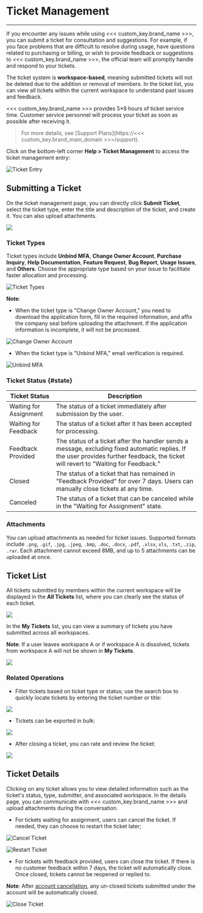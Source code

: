 # Ticket Management
---

If you encounter any issues while using <<< custom_key.brand_name >>>, you can submit a ticket for consultation and suggestions. For example, if you face problems that are difficult to resolve during usage, have questions related to purchasing or billing, or wish to provide feedback or suggestions to <<< custom_key.brand_name >>>, the official team will promptly handle and respond to your tickets.

The ticket system is **workspace-based**, meaning submitted tickets will not be deleted due to the addition or removal of members. In the ticket list, you can view all tickets within the current workspace to understand past issues and feedback.

<<< custom_key.brand_name >>> provides 5*8 hours of ticket service time. Customer service personnel will process your ticket as soon as possible after receiving it.

> For more details, see [Support Plans](https://<<< custom_key.brand_main_domain >>>/support).

Click on the bottom-left corner **Help > Ticket Management** to access the ticket management entry:

![Ticket Entry](../img/ticket-entry.png)

## Submitting a Ticket

On the ticket management page, you can directly click **Submit Ticket**, select the ticket type, enter the title and description of the ticket, and create it. You can also upload attachments.

![](img/1.work_order_1.png)

### Ticket Types

Ticket types include **Unbind MFA**, **Change Owner Account**, **Purchase Inquiry**, **Help Documentation**, **Feature Request**, **Bug Report**, **Usage Issues**, and **Others**. Choose the appropriate type based on your issue to facilitate faster allocation and processing.

![Ticket Types](../img/ticket-type.png)

**Note**:

- When the ticket type is "Change Owner Account," you need to download the application form, fill in the required information, and affix the company seal before uploading the attachment. If the application information is incomplete, it will not be processed.

![Change Owner Account](../img/1.work_order_3.png)

- When the ticket type is "Unbind MFA," email verification is required.

![Unbind MFA](../img/1.work_order_2.png)

### Ticket Status {#state}

| Ticket Status | Description |
| ------------- | ----------- |
| Waiting for Assignment | The status of a ticket immediately after submission by the user. |
| Waiting for Feedback | The status of a ticket after it has been accepted for processing. |
| Feedback Provided | The status of a ticket after the handler sends a message, excluding fixed automatic replies. If the user provides further feedback, the ticket will revert to "Waiting for Feedback." |
| Closed | The status of a ticket that has remained in "Feedback Provided" for over 7 days. Users can manually close tickets at any time. |
| Canceled | The status of a ticket that can be canceled while in the "Waiting for Assignment" state. |

### Attachments

You can upload attachments as needed for ticket issues. Supported formats include `.png`, `.gif`, `.jpg`, `.jpeg`, `.bmp`, `.doc`, `.docx`, `.pdf`, `.xlsx`, `xls`, `.txt`, `.zip`, `.rar`. Each attachment cannot exceed 8MB, and up to 5 attachments can be uploaded at once.

## Ticket List

All tickets submitted by members within the current workspace will be displayed in the **All Tickets** list, where you can clearly see the status of each ticket.

![](img/ticketforall.png)

In the **My Tickets** list, you can view a summary of tickets you have submitted across all workspaces.

**Note**: If a user leaves workspace A or if workspace A is dissolved, tickets from workspace A will not be shown in **My Tickets**.

![](img/ticketformine.png)

### Related Operations

- Filter tickets based on ticket type or status; use the search box to quickly locate tickets by entering the ticket number or title:

![](img/ticketformine-op.png)

- Tickets can be exported in bulk:

![](img/ticketexport.png)

- After closing a ticket, you can rate and review the ticket:

![](img/ticket-rate.png)

## Ticket Details

Clicking on any ticket allows you to view detailed information such as the ticket's status, type, submitter, and associated workspace. In the details page, you can communicate with <<< custom_key.brand_name >>> and upload attachments during the conversation.

- For tickets waiting for assignment, users can cancel the ticket. If needed, they can choose to restart the ticket later;

![Cancel Ticket](../img/1.work_order_7.png)

![Restart Ticket](../img/1.work_order_7_1.png)

- For tickets with feedback provided, users can close the ticket. If there is no customer feedback within 7 days, the ticket will automatically close. Once closed, tickets cannot be reopened or replied to.

**Note**: After [account cancellation](./index.md#cancel), any un-closed tickets submitted under the account will be automatically closed.

![Close Ticket](../img/1.work_order_8.png)